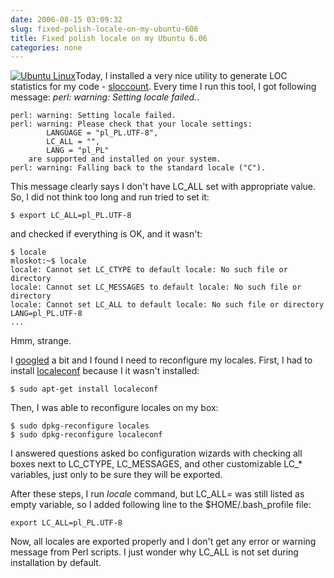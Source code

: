 ```yaml
---
date: 2006-08-15 03:09:32
slug: fixed-polish-locale-on-my-ubuntu-606
title: Fixed polish locale on my Ubuntu 6.06
categories: none
---
```


[![Ubuntu Linux](/images/logos/ubuntu-logo.png)](http://www.ubuntulinux.org)Today, I installed a very nice utility to generate LOC statistics for my code - [sloccount](http://www.dwheeler.com/sloccount/). Every time I run this tool, I got following message: _perl: warning: Setting locale failed._.








    
    perl: warning: Setting locale failed.
    perl: warning: Please check that your locale settings:
            LANGUAGE = "pl_PL.UTF-8",
            LC_ALL = "",
            LANG = "pl_PL"
        are supported and installed on your system.
    perl: warning: Falling back to the standard locale ("C").




This message clearly says I don't have LC_ALL set with appropriate value. So, I did not think too long and run tried to set it:

    
    $ export LC_ALL=pl_PL.UTF-8


and checked if everything is OK, and it wasn't:

    
    $ locale
    mloskot:~$ locale
    locale: Cannot set LC_CTYPE to default locale: No such file or directory
    locale: Cannot set LC_MESSAGES to default locale: No such file or directory
    locale: Cannot set LC_ALL to default locale: No such file or directory
    LANG=pl_PL.UTF-8
    ...


Hmm, strange.




I [googled](http://en.wikipedia.org/wiki/Google_(verb)) a bit and I found I need to reconfigure my locales. First, I had to install [localeconf](http://packages.ubuntu.com/dapper/misc/localeconf) because I it wasn't installed:

    
    $ sudo apt-get install localeconf


Then, I was able to reconfigure locales on my box:

    
    $ sudo dpkg-reconfigure locales
    $ sudo dpkg-reconfigure localeconf


I answered questions asked bo configuration wizards with checking all boxes next to LC_CTYPE, LC_MESSAGES, and other customizable LC_* variables, just only to be sure they will be exported.




After these steps, I run _locale_ command, but LC_ALL= was still listed as empty variable, so I added following line to the $HOME/.bash_profile file:

    
    export LC_ALL=pl_PL.UTF-8




Now, all locales are exported properly and I don't get any error or warning message from Perl scripts. I just wonder why LC_ALL is not set during installation by default.
